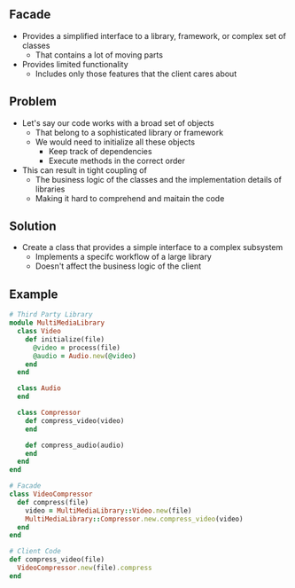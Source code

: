 ## Facade
- Provides a simplified interface to a library, framework, or complex set of classes
  - That contains a lot of moving parts
- Provides limited functionality
  - Includes only those features that the client cares about

## Problem
- Let's say our code works with a broad set of objects
  - That belong to a sophisticated library or framework
  - We would need to initialize all these objects
    - Keep track of dependencies
    - Execute methods in the correct order
- This can result in tight coupling of
  - The business logic of the classes and the implementation details of libraries
  - Making it hard to comprehend and maitain the code

## Solution
- Create a class that provides a simple interface to a complex subsystem
  - Implements a specifc workflow of a large library
  - Doesn't affect the business logic of the client

## Example
```rb
# Third Party Library
module MultiMediaLibrary
  class Video
    def initialize(file)
      @video = process(file)
      @audio = Audio.new(@video)
    end
  end

  class Audio
  end

  class Compressor
    def compress_video(video)
    end

    def compress_audio(audio)
    end
  end
end

# Facade
class VideoCompressor
  def compress(file)
    video = MultiMediaLibrary::Video.new(file)
    MultiMediaLibrary::Compressor.new.compress_video(video)
  end
end

# Client Code
def compress_video(file)
  VideoCompressor.new(file).compress
end
```
